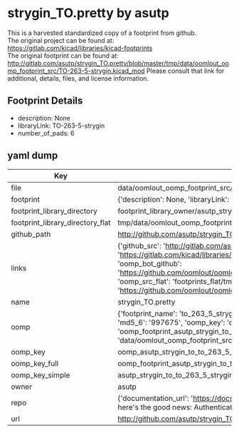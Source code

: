 # strygin_TO.pretty by asutp  
This is a harvested standardized copy of a footprint from github.  
The original project can be found at:  
https://gitlab.com/kicad/libraries/kicad-footprints  
The original footprint can be found at:
http://gitlab.com/asutp/strygin_TO.pretty/blob/master/tmp/data/oomlout_oomp_footprint_src/TO-263-5-strygin.kicad_mod
Please consult that link for additional, details, files, and license information.  
## Footprint Details
* description: None  
* libraryLink: TO-263-5-strygin  
* number_of_pads: 6  
## yaml dump  
| Key | Value |  
| --- | --- |  
| file | data/oomlout_oomp_footprint_src/strygin_TO.pretty/TO-263-5-strygin.kicad_mod |  
| footprint | {'description': None, 'libraryLink': 'TO-263-5-strygin', 'number_of_pads': 6} |  
| footprint_library_directory | footprint_library_owner/asutp_strygin_TO.pretty |  
| footprint_library_directory_flat | tmp/data/oomlout_oomp_footprint_src/footprints_flat/asutp_strygin_to_to_263_5_strygin/working |  
| github_path | http://github.com/asutp/strygin_TO.pretty/blob/master/tmp/data/oomlout_oomp_footprint_src/TO-263-5-strygin.kicad_mod |  
| links | {'github_src': 'http://gitlab.com/asutp/strygin_TO.pretty/blob/master/tmp/data/oomlout_oomp_footprint_src/TO-263-5-strygin.kicad_mod', 'github_src_repo': 'https://gitlab.com/kicad/libraries/kicad-footprints', 'oomp_bot': 'tmp/data/oomlout_oomp_footprint_src/footprints/asutp_strygin_to_to_263_5_strygin/working', 'oomp_bot_github': 'https://github.com/oomlout/oomlout_oomp_footprint_bot/tree/main/tmp/data/oomlout_oomp_footprint_src/footprints/asutp_strygin_to_to_263_5_strygin/working', 'oomp_src_flat': 'footprints_flat/tmp/data/oomlout_oomp_footprint_src/footprints_flat/asutp_strygin_to_to_263_5_strygin/working', 'oomp_src_flat_github': 'https://github.com/oomlout/oomlout_oomp_footprint_src/tree/main/tmp/data/oomlout_oomp_footprint_src/footprints_flat/asutp_strygin_to_to_263_5_strygin/working'} |  
| name | strygin_TO.pretty |  
| oomp | {'footprint_name': 'to_263_5_strygin', 'library_name': 'strygin_to', 'md5': '9976759664acd0d531f62e5356be6a2e', 'md5_10': '9976759664', 'md5_5': '99767', 'md5_6': '997675', 'oomp_key': 'oomp_asutp_strygin_to_to_263_5_strygin', 'oomp_key_extra': 'oomp_footprint_asutp_strygin_to_to_263_5_strygin', 'oomp_key_full': 'oomp_footprint_asutp_strygin_to_to_263_5_strygin_997675', 'oomp_key_simple': 'asutp_strygin_to_to_263_5_strygin', 'original_filename': 'data/oomlout_oomp_footprint_src/strygin_TO.pretty/TO-263-5-strygin.kicad_mod', 'owner_name': 'asutp'} |  
| oomp_key | oomp_asutp_strygin_to_to_263_5_strygin |  
| oomp_key_full | oomp_footprint_asutp_strygin_to_to_263_5_strygin |  
| oomp_key_simple | asutp_strygin_to_to_263_5_strygin |  
| owner | asutp |  
| repo | {'documentation_url': 'https://docs.github.com/rest/overview/resources-in-the-rest-api#rate-limiting', 'message': "API rate limit exceeded for 84.66.142.224. (But here's the good news: Authenticated requests get a higher rate limit. Check out the documentation for more details.)"} |  
| url | http://github.com/asutp/strygin_TO.pretty |  

